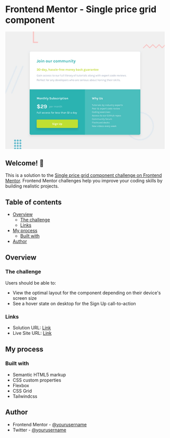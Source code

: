 # Frontend Mentor - Single price grid component

![Design preview for the Single price grid component coding challenge](./design/desktop-preview.jpg)

## Welcome! 👋

This is a solution to the [Single price grid component challenge on Frontend Mentor](https://www.frontendmentor.io/challenges/single-price-grid-component-5ce41129d0ff452fec5abbbc). Frontend Mentor challenges help you improve your coding skills by building realistic projects. 

## Table of contents

- [Overview](#overview)
  - [The challenge](#the-challenge)
  - [Links](#links)
- [My process](#my-process)
  - [Built with](#built-with)
- [Author](#author)


## Overview

### The challenge

Users should be able to:

- View the optimal layout for the component depending on their device's screen size
- See a hover state on desktop for the Sign Up call-to-action

### Links

- Solution URL: [Link](https://github.com/boypaida12/Single-Price-Grid-Component#built-with)
- Live Site URL: [Link](https://singlepricegrid-component.onrender.com)

## My process

### Built with

- Semantic HTML5 markup
- CSS custom properties
- Flexbox
- CSS Grid
- Tailwindcss

## Author

- Frontend Mentor - [@yourusername](https://www.frontendmentor.io/profile/boypaida12)
- Twitter - [@yourusername](https://www.twitter.com/boypaida)
